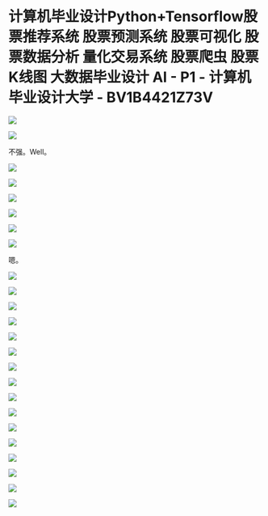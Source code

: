 # 计算机毕业设计Python+Tensorflow股票推荐系统 股票预测系统 股票可视化 股票数据分析 量化交易系统 股票爬虫 股票K线图 大数据毕业设计 AI - P1 - 计算机毕业设计大学 - BV1B4421Z73V

![](img/9c5b4c642ca194d998db95a11207086f_0.png)

![](img/9c5b4c642ca194d998db95a11207086f_1.png)

不强。Well。

![](img/9c5b4c642ca194d998db95a11207086f_3.png)

![](img/9c5b4c642ca194d998db95a11207086f_4.png)

![](img/9c5b4c642ca194d998db95a11207086f_5.png)

![](img/9c5b4c642ca194d998db95a11207086f_6.png)

![](img/9c5b4c642ca194d998db95a11207086f_7.png)

![](img/9c5b4c642ca194d998db95a11207086f_8.png)

嗯。

![](img/9c5b4c642ca194d998db95a11207086f_10.png)

![](img/9c5b4c642ca194d998db95a11207086f_11.png)

![](img/9c5b4c642ca194d998db95a11207086f_12.png)

![](img/9c5b4c642ca194d998db95a11207086f_13.png)

![](img/9c5b4c642ca194d998db95a11207086f_14.png)

![](img/9c5b4c642ca194d998db95a11207086f_15.png)

![](img/9c5b4c642ca194d998db95a11207086f_16.png)

![](img/9c5b4c642ca194d998db95a11207086f_17.png)

![](img/9c5b4c642ca194d998db95a11207086f_18.png)

![](img/9c5b4c642ca194d998db95a11207086f_19.png)

![](img/9c5b4c642ca194d998db95a11207086f_20.png)

![](img/9c5b4c642ca194d998db95a11207086f_21.png)

![](img/9c5b4c642ca194d998db95a11207086f_22.png)

![](img/9c5b4c642ca194d998db95a11207086f_23.png)

![](img/9c5b4c642ca194d998db95a11207086f_24.png)

![](img/9c5b4c642ca194d998db95a11207086f_25.png)